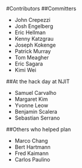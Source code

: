 #Contributors
##Committers
- John Crepezzi
- Josh Engelberg
- Eric Hellman 
- Kenny Katzgrau
- Joseph Kokenge
- Patrick Murray
- Tom Meagher
- Eric Sagara
- Kimi Wei

##At the hack day at NJIT
- Samuel Carvalho
- Margaret Kim
- Yvonne Leow
- Benjamin Scalera
- Sebastian Serrano

##Others who helped plan
- Marco Chang
- Bert Hartmann
- Fred Kaimann 
- Carlos Paulino